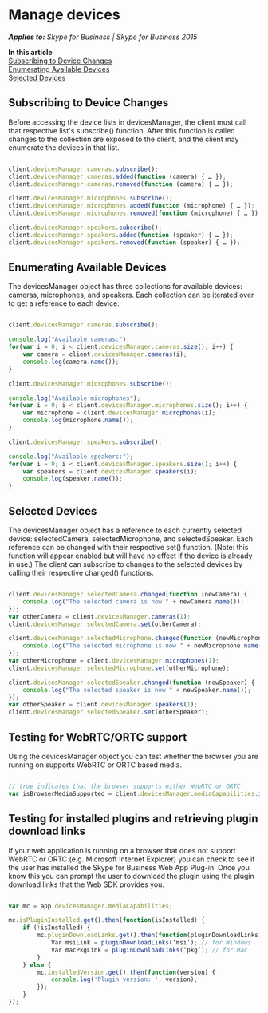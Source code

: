 
# Manage devices


 _**Applies to:** Skype for Business | Skype for Business 2015_

 **In this article**<br/>
[Subscribing to Device Changes](#sectionSection0)<br/>
[Enumerating Available Devices](#sectionSection1)<br/>
[Selected Devices](#sectionSection2)



## Subscribing to Device Changes
<a name="sectionSection0"> </a>


Before accessing the device lists in devicesManager, the client must call that respective list's subscribe() function. After this function is called changes to the collection are exposed to the client, and the client may enumerate the devices in that list.


```js

client.devicesManager.cameras.subscribe();
client.devicesManager.cameras.added(function (camera) { … });
client.devicesManager.cameras.removed(function (camera) { … });

client.devicesManager.microphones.subscribe();
client.devicesManager.microphones.added(function (microphone) { … });
client.devicesManager.microphones.removed(function (microphone) { … });

client.devicesManager.speakers.subscribe();
client.devicesManager.speakers.added(function (speaker) { … });
client.devicesManager.speakers.removed(function (speaker) { … });
```


## Enumerating Available Devices
<a name="sectionSection1"> </a>


The devicesManager object has three collections for available devices: cameras, microphones, and speakers. Each collection can be iterated over to get a reference to each device:


```js

client.devicesManager.cameras.subscribe();

console.log("Available cameras:");
for(var i = 0; i < client.devicesManager.cameras.size(); i++) {
    var camera = client.devicesManager.cameras(i);
    console.log(camera.name());
}

client.devicesManager.microphones.subscribe();

console.log("Available microphones");
for(var i = 0; i < client.devicesManager.microphones.size(); i++) {
    var microphone = client.devicesManager.microphones(i);
    console.log(microphone.name());
}

client.devicesManager.speakers.subscribe();

console.log("Available speakers:");
for(var i = 0; i < client.devicesManager.speakers.size(); i++) {
    var speakers = client.devicesManager.speakers(i);
    console.log(speaker.name());
}
```


## Selected Devices
<a name="sectionSection2"> </a>


The devicesManager object has a reference to each currently selected device: selectedCamera, selectedMicrophone, and selectedSpeaker. Each reference can be changed with their respective set() function. (Note: this function will appear enabled but will have no effect if the device is already in use.) The client can subscribe to changes to the selected devices by calling their respective changed() functions.


```js

client.devicesManager.selectedCamera.changed(function (newCamera) {
    console.log("The selected camera is now " + newCamera.name());
});
var otherCamera = client.devicesManager.cameras(1);
client.devicesManager.selectedCamera.set(otherCamera);

client.devicesManager.selectedMicrophone.changed(function (newMicrophone) {
    console.log("The selected microphone is now " + newMicrophone.name());
});
var otherMicrophone = client.devicesManager.microphones(1);
client.devicesManager.selectedMicrophone.set(otherMicrophone);

client.devicesManager.selectedSpeaker.changed(function (newSpeaker) {
    console.log("The selected speaker is now " + newSpeaker.name());
});
var otherSpeaker = client.devicesManager.speakers(1);
client.devicesManager.selectedSpeaker.set(otherSpeaker);
```

## Testing for WebRTC/ORTC support

Using the devicesManager object you can test whether the browser you are running on supports WebRTC or ORTC based media.


```js

// true indicates that the browser supports either WebRTC or ORTC
var isBrowserMediaSupported = client.devicesManager.mediaCapabilities.isBrowserMediaSupported();
```

## Testing for installed plugins and retrieving plugin download links

If your web application is running on a browser that does not support WebRTC or ORTC (e.g. Microsoft Internet Explorer) you can check to see if the user has installed the Skype for Business Web App Plug-in. Once you know this you can prompt the user to download the plugin using the plugin download links that the Web SDK provides you.


```js

var mc = app.devicesManager.mediaCapabilities;

mc.isPluginInstalled.get().then(function(isInstalled) {
    if (!isInstalled) {
        mc.pluginDownloadLinks.get().then(function(pluginDownloadLinks) {
            Var msiLink = pluginDownloadLinks(‘msi’); // for Windows
            Var macPkgLink = pluginDownloadLinks(‘pkg’); // for Mac
        }
    } else {
        mc.installedVersion.get().then(function(version) {
            console.log('Plugin version: ', version);
        });
    }
});
```


